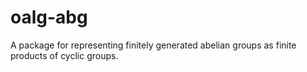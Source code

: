 # oalg-abg

A package for representing finitely generated abelian groups as finite products of cyclic groups.

